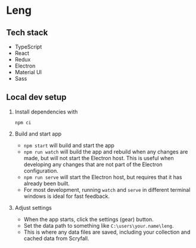 # Leng



## Tech stack

* TypeScript
* React
* Redux
* Electron
* Material UI
* Sass

## Local dev setup

1. Install dependencies with

    `npm ci`

2. Build and start app
    * `npm start` will build and start the app
    * `npm run watch` will build the app and rebuild when any changes are made, but will not start the Electron host. This is useful when developing any changes that are not part of the Electron configuration.
    * `npm run serve` will start the Electron host, but requires that it has already been built.
    * For most development, running `watch` and `serve` in different terminal windows is ideal for fast feedback.

3. Adjust settings
    * When the app starts, click the settings (gear) button.
    * Set the data path to something like `C:\users\your.name\leng`.
    * This is where any data files are saved, including your collection and cached data from Scryfall.
